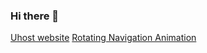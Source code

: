 ### Hi there 👋

[Uhost website](https://pratikrana1612.github.io/uhostwebsite/index.html)
[Rotating Navigation Animation](https://pratikrana1612.github.io/Rotating-Navigation-Animation/)
